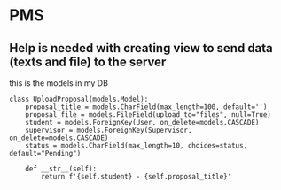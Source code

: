 # PMS

## Help is needed with creating view to send data (texts and file) to the server

this is the models in my DB
```
class UploadProposal(models.Model):
	proposal_title = models.CharField(max_length=100, default='')
	proposal_file = models.FileField(upload_to="files", null=True)
	student = models.ForeignKey(User, on_delete=models.CASCADE)
	supervisor = models.ForeignKey(Supervisor, on_delete=models.CASCADE)
	status = models.CharField(max_length=10, choices=status, default="Pending")

	def __str__(self):
		return f'{self.student} - {self.proposal_title}'
```
